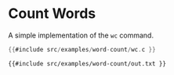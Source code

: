 # Count Words

A simple implementation of the `wc` command.


```c
{{#include src/examples/word-count/wc.c }}
```

```
{{#include src/examples/word-count/out.txt }}
```
